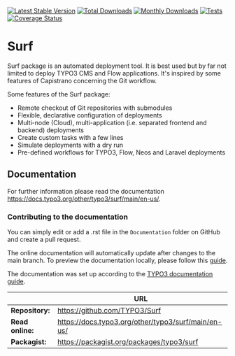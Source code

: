 [![Latest Stable Version](https://poser.pugx.org/typo3/surf/v/stable.svg)](https://packagist.org/packages/TYPO3/Surf)
[![Total Downloads](https://poser.pugx.org/typo3/surf/downloads.svg)](https://packagist.org/packages/TYPO3/Surf)
[![Monthly Downloads](https://poser.pugx.org/typo3/surf/d/monthly)](https://packagist.org/packages/TYPO3/Surf)
[![Tests](https://github.com/TYPO3/Surf/actions/workflows/tests.yaml/badge.svg)](https://github.com/TYPO3/Surf/actions/workflows/tests.yaml)
[![Coverage Status](https://img.shields.io/coveralls/TYPO3/Surf/main.svg?style=flat-square)](https://coveralls.io/github/TYPO3/Surf?branch=main)

# Surf

Surf package is an automated deployment tool. It is best used but by far not limited to deploy TYPO3 CMS and Flow applications.
It's inspired by some features of Capistrano concerning the Git workflow.

Some features of the Surf package:

* Remote checkout of Git repositories with submodules
* Flexible, declarative configuration of deployments
* Multi-node (Cloud), multi-application (i.e. separated frontend and backend) deployments
* Create custom tasks with a few lines
* Simulate deployments with a dry run
* Pre-defined workflows for TYPO3, Flow, Neos and Laravel deployments

## Documentation

For further information please read the documentation https://docs.typo3.org/other/typo3/surf/main/en-us/.

### Contributing to the documentation

You can simply edit or add a .rst file in the `Documentation` folder on GitHub and create a pull request.

The online documentation will automatically update after changes to the main branch.
To preview the documentation locally, please follow this [guide](https://github.com/t3docs/docker-render-documentation).

The documentation was set up according to the [TYPO3 documentation guide](https://docs.typo3.org/typo3cms/RenderTYPO3DocumentationGuide/Index.html).

|                  | URL                                                 |
|------------------|-----------------------------------------------------|
| **Repository:**  | https://github.com/TYPO3/Surf                       |
| **Read online:** | https://docs.typo3.org/other/typo3/surf/main/en-us/ |
| **Packagist:**   | https://packagist.org/packages/typo3/surf           |
